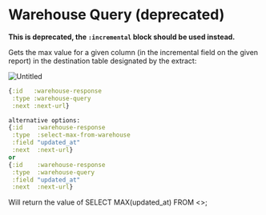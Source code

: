 # Warehouse Query **(deprecated)**

**This is deprecated, the  `:incremental` block should be used instead.**

Gets the max value for a given column (in the incremental field on the given report) in the destination table designated by the extract:

![Untitled](../../Untitled2.png)

```clojure
{:id   :warehouse-response
 :type :warehouse-query
 :next :next-url}

alternative options:
{:id    :warehouse-response
 :type  :select-max-from-warehouse
 :field "updated_at"
 :next  :next-url}
or
{:id    :warehouse-response
 :type  :warehouse-query
 :field "updated_at"
 :next  :next-url}
```

Will return the value of SELECT MAX(updated_at) FROM <<destination-table>>;
